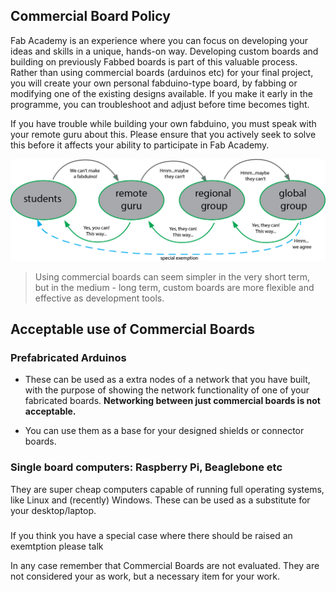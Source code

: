 
## Commercial Board Policy

Fab Academy is an experience where you can focus on developing your ideas and skills in a unique, hands-on way. Developing custom boards and building on previously Fabbed boards is part of this valuable process. Rather than using commercial boards (arduinos etc) for your final project, you will create your own personal fabduino-type board, by fabbing or modifying one of the existing designs available. If you make it early in the programme, you can troubleshoot and adjust before time becomes tight.

If you have trouble while building your own fabduino, you must speak with your remote guru about this. Please ensure that you actively seek to solve this before it affects your ability to participate in Fab Academy.


![image alt text](image_0.png)

> Using commercial boards can seem simpler in the very short term, but in the medium - long term, custom boards are more flexible and effective as development tools.

## Acceptable use of Commercial Boards

### Prefabricated Arduinos
* These can be used as a extra nodes of a network that you have built, with the purpose of showing the network functionality of one of your fabricated boards. **Networking between just commercial boards is not acceptable.**

* You can use them as a base for your designed shields or connector boards.

### Single board computers: Raspberry Pi, Beaglebone etc

They are super cheap computers capable of running full operating systems, like Linux and (recently) Windows. These can be used as a substitute for your desktop/laptop.

### 

If you think you have a special case where there should be raised an exemtption please talk 

In any case remember that Commercial Boards are not evaluated. They are not considered your as work, but a necessary item for your work.